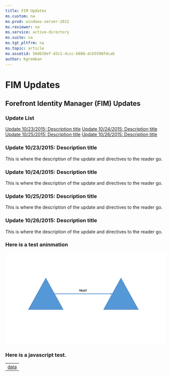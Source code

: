 ```yaml
---
title: FIM Updates
ms.custom: na
ms.prod: windows-server-2012
ms.reviewer: na
ms.service: active-directory
ms.suite: na
ms.tgt_pltfrm: na
ms.topic: article
ms.assetid: 50d639ef-d3c1-4ccc-b088-dcb5590fdcab
author: Kgremban
---
```

# FIM Updates
## Forefront Identity Manager (FIM) Updates
### Update List
[Update 10/23/2015: Description title](#update-10/23/2015--description-title)
[Update 10/24/2015: Description title](#update-10/24/2015--description-title)
[Update 10/25/2015: Description title](#update-10/25/2015--description-title)
[Update 10/26/2015: Description title](#update-10/26/2015--description-title)

### Update 10/23/2015: Description title
This is where the description of the update and directives to the reader go.
### Update 10/24/2015: Description title
This is where the description of the update and directives to the reader go.
### Update 10/25/2015: Description title
This is where the description of the update and directives to the reader go.
### Update 10/26/2015: Description title
This is where the description of the update and directives to the reader go.
### Here is a test aninmation
![Test Animated Gif](././media/Test-Animated-Gif.gif)

### Here is a javascript test.
<table>
	<tr>
		<td><a href="javascript:alert('hi');">data</a></td>
	</tr>
</table>
